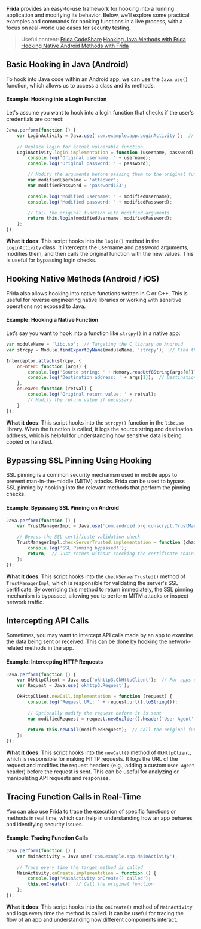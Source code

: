 **Frida** provides an easy-to-use framework for hooking into a running application and modifying its behavior. Below, we’ll explore some practical examples and commands for hooking functions in a live process, with a focus on real-world use cases for security testing.

> Useful content:
> [Frida CodeShare](https://codeshare.frida.re/@pcipolloni/universal-android-ssl-pinning-bypass-with-frida/)
> [Hooking Java Methods with Frida](https://www.youtube.com/watch?v=RJXsvAjZl9U&t=330s)
> [Hooking Native Android Methods with Frida](https://www.youtube.com/watch?v=N2JtRXCofUU&t=370s)



## Basic Hooking in Java (Android)

To hook into Java code within an Android app, we can use the `Java.use()` function, which allows us to access a class and its methods.

#### Example: Hooking into a Login Function

Let's assume you want to hook into a login function that checks if the user’s credentials are correct:

```javascript
Java.perform(function () {
    var LoginActivity = Java.use('com.example.app.LoginActivity');  // Replace with actual class path
    
    // Replace login for actual vulnerable function
    LoginActivity.login.implementation = function (username, password) {
        console.log('Original username: ' + username);
        console.log('Original password: ' + password);

        // Modify the arguments before passing them to the original function
        var modifiedUsername = 'attacker';
        var modifiedPassword = 'password123';

        console.log('Modified username: ' + modifiedUsername);
        console.log('Modified password: ' + modifiedPassword);

        // Call the original function with modified arguments
        return this.login(modifiedUsername, modifiedPassword);
    };
});
```
**What it does**: This script hooks into the `login()` method in the `LoginActivity` class. It intercepts the username and password arguments, modifies them, and then calls the original function with the new values. This is useful for bypassing login checks.

## Hooking Native Methods (Android / iOS)

Frida also allows hooking into native functions written in C or C++. This is useful for reverse engineering native libraries or working with sensitive operations not exposed to Java.

#### Example: Hooking a Native Function

Let’s say you want to hook into a function like `strcpy()` in a native app:
```javascript
var moduleName = 'libc.so';  // Targeting the C library on Android
var strcpy = Module.findExportByName(moduleName, 'strcpy');  // Find the export for strcpy()

Interceptor.attach(strcpy, {
    onEnter: function (args) {
        console.log('Source string: ' + Memory.readUtf8String(args[0]));  // Read the string passed as the first argument
        console.log('Destination address: ' + args[1]);  // Destination buffer
    },
    onLeave: function (retval) {
        console.log('Original return value: ' + retval);
        // Modify the return value if necessary
    }
});
```
**What it does**: This script hooks into the `strcpy()` function in the `libc.so` library. When the function is called, it logs the source string and destination address, which is helpful for understanding how sensitive data is being copied or handled.

## Bypassing SSL Pinning Using Hooking

SSL pinning is a common security mechanism used in mobile apps to prevent man-in-the-middle (MITM) attacks. Frida can be used to bypass SSL pinning by hooking into the relevant methods that perform the pinning checks.

#### Example: Bypassing SSL Pinning on Android

```javascript
Java.perform(function () {
    var TrustManagerImpl = Java.use('com.android.org.conscrypt.TrustManagerImpl');

    // Bypass the SSL certificate validation check
    TrustManagerImpl.checkServerTrusted.implementation = function (chain, authType) {
        console.log('SSL Pinning bypassed!');
        return;  // Just return without checking the certificate chain
    };
});
```

**What it does**: This script hooks into the `checkServerTrusted()` method of `TrustManagerImpl`, which is responsible for validating the server's SSL certificate. By overriding this method to return immediately, the SSL pinning mechanism is bypassed, allowing you to perform MITM attacks or inspect network traffic.

## Intercepting API Calls

Sometimes, you may want to intercept API calls made by an app to examine the data being sent or received. This can be done by hooking the network-related methods in the app.

#### Example: Intercepting HTTP Requests
```javascript
Java.perform(function () {
    var OkHttpClient = Java.use('okhttp3.OkHttpClient');  // For apps using OkHttp
    var Request = Java.use('okhttp3.Request');

    OkHttpClient.newCall.implementation = function (request) {
        console.log('Request URL: ' + request.url().toString());
        
        // Optionally modify the request before it is sent
        var modifiedRequest = request.newBuilder().header('User-Agent', 'Frida').build();
        
        return this.newCall(modifiedRequest);  // Call the original function with the modified request
    };
});
```

**What it does**: This script hooks into the `newCall()` method of `OkHttpClient`, which is responsible for making HTTP requests. It logs the URL of the request and modifies the request headers (e.g., adding a custom `User-Agent` header) before the request is sent. This can be useful for analyzing or manipulating API requests and responses.


## Tracing Function Calls in Real-Time

You can also use Frida to trace the execution of specific functions or methods in real time, which can help in understanding how an app behaves and identifying security issues.

#### Example: Tracing Function Calls
```javascript
Java.perform(function () {
    var MainActivity = Java.use('com.example.app.MainActivity');
    
    // Trace every time the target method is called
    MainActivity.onCreate.implementation = function () {
        console.log('MainActivity.onCreate() called');
        this.onCreate();  // Call the original function
    };
});
```
**What it does**: This script hooks into the `onCreate()` method of `MainActivity` and logs every time the method is called. It can be useful for tracing the flow of an app and understanding how different components interact.